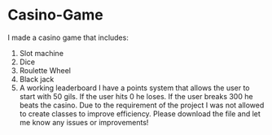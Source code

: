 # Casino-Game
I made a casino game that includes: 
1. Slot machine
2. Dice 
3. Roulette Wheel
4. Black jack
5. A working leaderboard
I have a points system that allows the user to start with 50 gils.
If the user hits 0 he loses.
If the user breaks 300 he beats the casino.
Due to the requirement of the project I was not allowed to create classes to improve efficiency.
Please download the file and let me know any issues or improvements!
